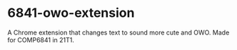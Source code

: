 # 6841-owo-extension
A Chrome extension that changes text to sound more cute and OWO. Made for COMP6841 in 21T1.
